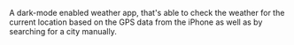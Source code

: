 A dark-mode enabled weather app, that's able to check the weather for the current location based on the GPS data from the iPhone as well as by searching for a city manually. 
